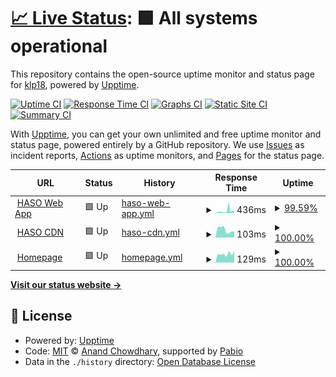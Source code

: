 # [📈 Live Status](https://klp18.github.io/upptime): <!--live status--> **🟩 All systems operational**

This repository contains the open-source uptime monitor and status page for [klp18](https://klp18.github.io/upptime), powered by [Upptime](https://github.com/upptime/upptime).

[![Uptime CI](https://github.com/klp18/upptime/workflows/Uptime%20CI/badge.svg)](https://github.com/klp18/upptime/actions?query=workflow%3A%22Uptime+CI%22)
[![Response Time CI](https://github.com/klp18/upptime/workflows/Response%20Time%20CI/badge.svg)](https://github.com/klp18/upptime/actions?query=workflow%3A%22Response+Time+CI%22)
[![Graphs CI](https://github.com/klp18/upptime/workflows/Graphs%20CI/badge.svg)](https://github.com/klp18/upptime/actions?query=workflow%3A%22Graphs+CI%22)
[![Static Site CI](https://github.com/klp18/upptime/workflows/Static%20Site%20CI/badge.svg)](https://github.com/klp18/upptime/actions?query=workflow%3A%22Static+Site+CI%22)
[![Summary CI](https://github.com/klp18/upptime/workflows/Summary%20CI/badge.svg)](https://github.com/klp18/upptime/actions?query=workflow%3A%22Summary+CI%22)

With [Upptime](https://upptime.js.org), you can get your own unlimited and free uptime monitor and status page, powered entirely by a GitHub repository. We use [Issues](https://github.com/klp18/upptime/issues) as incident reports, [Actions](https://github.com/klp18/upptime/actions) as uptime monitors, and [Pages](https://klp18.github.io/upptime) for the status page.

<!--start: status pages-->
<!-- This summary is generated by Upptime (https://github.com/upptime/upptime) -->
<!-- Do not edit this manually, your changes will be overwritten -->
<!-- prettier-ignore -->
| URL | Status | History | Response Time | Uptime |
| --- | ------ | ------- | ------------- | ------ |
| <img alt="" src="https://icons.duckduckgo.com/ip3/analytics.harepoint365.com.ico" height="13"> [HASO Web App](https://analytics.harepoint365.com/) | 🟩 Up | [haso-web-app.yml](https://github.com/klp18/upptime/commits/HEAD/history/haso-web-app.yml) | <details><summary><img alt="Response time graph" src="./graphs/haso-web-app/response-time-week.png" height="20"> 436ms</summary><br><a href="https://klp18.github.io/upptime/history/haso-web-app"><img alt="Response time 341" src="https://img.shields.io/endpoint?url=https%3A%2F%2Fraw.githubusercontent.com%2Fklp18%2Fupptime%2FHEAD%2Fapi%2Fhaso-web-app%2Fresponse-time.json"></a><br><a href="https://klp18.github.io/upptime/history/haso-web-app"><img alt="24-hour response time 310" src="https://img.shields.io/endpoint?url=https%3A%2F%2Fraw.githubusercontent.com%2Fklp18%2Fupptime%2FHEAD%2Fapi%2Fhaso-web-app%2Fresponse-time-day.json"></a><br><a href="https://klp18.github.io/upptime/history/haso-web-app"><img alt="7-day response time 436" src="https://img.shields.io/endpoint?url=https%3A%2F%2Fraw.githubusercontent.com%2Fklp18%2Fupptime%2FHEAD%2Fapi%2Fhaso-web-app%2Fresponse-time-week.json"></a><br><a href="https://klp18.github.io/upptime/history/haso-web-app"><img alt="30-day response time 385" src="https://img.shields.io/endpoint?url=https%3A%2F%2Fraw.githubusercontent.com%2Fklp18%2Fupptime%2FHEAD%2Fapi%2Fhaso-web-app%2Fresponse-time-month.json"></a><br><a href="https://klp18.github.io/upptime/history/haso-web-app"><img alt="1-year response time 341" src="https://img.shields.io/endpoint?url=https%3A%2F%2Fraw.githubusercontent.com%2Fklp18%2Fupptime%2FHEAD%2Fapi%2Fhaso-web-app%2Fresponse-time-year.json"></a></details> | <details><summary><a href="https://klp18.github.io/upptime/history/haso-web-app">99.59%</a></summary><a href="https://klp18.github.io/upptime/history/haso-web-app"><img alt="All-time uptime 99.97%" src="https://img.shields.io/endpoint?url=https%3A%2F%2Fraw.githubusercontent.com%2Fklp18%2Fupptime%2FHEAD%2Fapi%2Fhaso-web-app%2Fuptime.json"></a><br><a href="https://klp18.github.io/upptime/history/haso-web-app"><img alt="24-hour uptime 100.00%" src="https://img.shields.io/endpoint?url=https%3A%2F%2Fraw.githubusercontent.com%2Fklp18%2Fupptime%2FHEAD%2Fapi%2Fhaso-web-app%2Fuptime-day.json"></a><br><a href="https://klp18.github.io/upptime/history/haso-web-app"><img alt="7-day uptime 99.59%" src="https://img.shields.io/endpoint?url=https%3A%2F%2Fraw.githubusercontent.com%2Fklp18%2Fupptime%2FHEAD%2Fapi%2Fhaso-web-app%2Fuptime-week.json"></a><br><a href="https://klp18.github.io/upptime/history/haso-web-app"><img alt="30-day uptime 99.90%" src="https://img.shields.io/endpoint?url=https%3A%2F%2Fraw.githubusercontent.com%2Fklp18%2Fupptime%2FHEAD%2Fapi%2Fhaso-web-app%2Fuptime-month.json"></a><br><a href="https://klp18.github.io/upptime/history/haso-web-app"><img alt="1-year uptime 99.97%" src="https://img.shields.io/endpoint?url=https%3A%2F%2Fraw.githubusercontent.com%2Fklp18%2Fupptime%2FHEAD%2Fapi%2Fhaso-web-app%2Fuptime-year.json"></a></details>
| <img alt="" src="https://icons.duckduckgo.com/ip3/cdn.analytics.harepoint365.com.ico" height="13"> [HASO CDN](https://cdn.analytics.harepoint365.com/Scripts/track.js) | 🟩 Up | [haso-cdn.yml](https://github.com/klp18/upptime/commits/HEAD/history/haso-cdn.yml) | <details><summary><img alt="Response time graph" src="./graphs/haso-cdn/response-time-week.png" height="20"> 103ms</summary><br><a href="https://klp18.github.io/upptime/history/haso-cdn"><img alt="Response time 180" src="https://img.shields.io/endpoint?url=https%3A%2F%2Fraw.githubusercontent.com%2Fklp18%2Fupptime%2FHEAD%2Fapi%2Fhaso-cdn%2Fresponse-time.json"></a><br><a href="https://klp18.github.io/upptime/history/haso-cdn"><img alt="24-hour response time 192" src="https://img.shields.io/endpoint?url=https%3A%2F%2Fraw.githubusercontent.com%2Fklp18%2Fupptime%2FHEAD%2Fapi%2Fhaso-cdn%2Fresponse-time-day.json"></a><br><a href="https://klp18.github.io/upptime/history/haso-cdn"><img alt="7-day response time 103" src="https://img.shields.io/endpoint?url=https%3A%2F%2Fraw.githubusercontent.com%2Fklp18%2Fupptime%2FHEAD%2Fapi%2Fhaso-cdn%2Fresponse-time-week.json"></a><br><a href="https://klp18.github.io/upptime/history/haso-cdn"><img alt="30-day response time 147" src="https://img.shields.io/endpoint?url=https%3A%2F%2Fraw.githubusercontent.com%2Fklp18%2Fupptime%2FHEAD%2Fapi%2Fhaso-cdn%2Fresponse-time-month.json"></a><br><a href="https://klp18.github.io/upptime/history/haso-cdn"><img alt="1-year response time 180" src="https://img.shields.io/endpoint?url=https%3A%2F%2Fraw.githubusercontent.com%2Fklp18%2Fupptime%2FHEAD%2Fapi%2Fhaso-cdn%2Fresponse-time-year.json"></a></details> | <details><summary><a href="https://klp18.github.io/upptime/history/haso-cdn">100.00%</a></summary><a href="https://klp18.github.io/upptime/history/haso-cdn"><img alt="All-time uptime 100.00%" src="https://img.shields.io/endpoint?url=https%3A%2F%2Fraw.githubusercontent.com%2Fklp18%2Fupptime%2FHEAD%2Fapi%2Fhaso-cdn%2Fuptime.json"></a><br><a href="https://klp18.github.io/upptime/history/haso-cdn"><img alt="24-hour uptime 100.00%" src="https://img.shields.io/endpoint?url=https%3A%2F%2Fraw.githubusercontent.com%2Fklp18%2Fupptime%2FHEAD%2Fapi%2Fhaso-cdn%2Fuptime-day.json"></a><br><a href="https://klp18.github.io/upptime/history/haso-cdn"><img alt="7-day uptime 100.00%" src="https://img.shields.io/endpoint?url=https%3A%2F%2Fraw.githubusercontent.com%2Fklp18%2Fupptime%2FHEAD%2Fapi%2Fhaso-cdn%2Fuptime-week.json"></a><br><a href="https://klp18.github.io/upptime/history/haso-cdn"><img alt="30-day uptime 100.00%" src="https://img.shields.io/endpoint?url=https%3A%2F%2Fraw.githubusercontent.com%2Fklp18%2Fupptime%2FHEAD%2Fapi%2Fhaso-cdn%2Fuptime-month.json"></a><br><a href="https://klp18.github.io/upptime/history/haso-cdn"><img alt="1-year uptime 100.00%" src="https://img.shields.io/endpoint?url=https%3A%2F%2Fraw.githubusercontent.com%2Fklp18%2Fupptime%2FHEAD%2Fapi%2Fhaso-cdn%2Fuptime-year.json"></a></details>
| <img alt="" src="https://icons.duckduckgo.com/ip3/www.harepoint.com.ico" height="13"> [Homepage](https://www.harepoint.com/) | 🟩 Up | [homepage.yml](https://github.com/klp18/upptime/commits/HEAD/history/homepage.yml) | <details><summary><img alt="Response time graph" src="./graphs/homepage/response-time-week.png" height="20"> 129ms</summary><br><a href="https://klp18.github.io/upptime/history/homepage"><img alt="Response time 133" src="https://img.shields.io/endpoint?url=https%3A%2F%2Fraw.githubusercontent.com%2Fklp18%2Fupptime%2FHEAD%2Fapi%2Fhomepage%2Fresponse-time.json"></a><br><a href="https://klp18.github.io/upptime/history/homepage"><img alt="24-hour response time 164" src="https://img.shields.io/endpoint?url=https%3A%2F%2Fraw.githubusercontent.com%2Fklp18%2Fupptime%2FHEAD%2Fapi%2Fhomepage%2Fresponse-time-day.json"></a><br><a href="https://klp18.github.io/upptime/history/homepage"><img alt="7-day response time 129" src="https://img.shields.io/endpoint?url=https%3A%2F%2Fraw.githubusercontent.com%2Fklp18%2Fupptime%2FHEAD%2Fapi%2Fhomepage%2Fresponse-time-week.json"></a><br><a href="https://klp18.github.io/upptime/history/homepage"><img alt="30-day response time 135" src="https://img.shields.io/endpoint?url=https%3A%2F%2Fraw.githubusercontent.com%2Fklp18%2Fupptime%2FHEAD%2Fapi%2Fhomepage%2Fresponse-time-month.json"></a><br><a href="https://klp18.github.io/upptime/history/homepage"><img alt="1-year response time 133" src="https://img.shields.io/endpoint?url=https%3A%2F%2Fraw.githubusercontent.com%2Fklp18%2Fupptime%2FHEAD%2Fapi%2Fhomepage%2Fresponse-time-year.json"></a></details> | <details><summary><a href="https://klp18.github.io/upptime/history/homepage">100.00%</a></summary><a href="https://klp18.github.io/upptime/history/homepage"><img alt="All-time uptime 100.00%" src="https://img.shields.io/endpoint?url=https%3A%2F%2Fraw.githubusercontent.com%2Fklp18%2Fupptime%2FHEAD%2Fapi%2Fhomepage%2Fuptime.json"></a><br><a href="https://klp18.github.io/upptime/history/homepage"><img alt="24-hour uptime 100.00%" src="https://img.shields.io/endpoint?url=https%3A%2F%2Fraw.githubusercontent.com%2Fklp18%2Fupptime%2FHEAD%2Fapi%2Fhomepage%2Fuptime-day.json"></a><br><a href="https://klp18.github.io/upptime/history/homepage"><img alt="7-day uptime 100.00%" src="https://img.shields.io/endpoint?url=https%3A%2F%2Fraw.githubusercontent.com%2Fklp18%2Fupptime%2FHEAD%2Fapi%2Fhomepage%2Fuptime-week.json"></a><br><a href="https://klp18.github.io/upptime/history/homepage"><img alt="30-day uptime 100.00%" src="https://img.shields.io/endpoint?url=https%3A%2F%2Fraw.githubusercontent.com%2Fklp18%2Fupptime%2FHEAD%2Fapi%2Fhomepage%2Fuptime-month.json"></a><br><a href="https://klp18.github.io/upptime/history/homepage"><img alt="1-year uptime 100.00%" src="https://img.shields.io/endpoint?url=https%3A%2F%2Fraw.githubusercontent.com%2Fklp18%2Fupptime%2FHEAD%2Fapi%2Fhomepage%2Fuptime-year.json"></a></details>

<!--end: status pages-->

[**Visit our status website →**](https://klp18.github.io/upptime)

## 📄 License

- Powered by: [Upptime](https://github.com/upptime/upptime)
- Code: [MIT](./LICENSE) © [Anand Chowdhary](https://anandchowdhary.com), supported by [Pabio](https://pabio.com)
- Data in the `./history` directory: [Open Database License](https://opendatacommons.org/licenses/odbl/1-0/)
